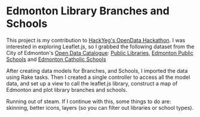 Edmonton Library Branches and Schools
=====================================

This project is my contribution to [HackYeg's OpenData Hackathon](http://hackyeg.com/). I was interested in exploring Leaflet.js, so I grabbed the following dataset from the City of Edmonton's [Open Data Catalogue](https://data.edmonton.ca/): [Public Libraries](https://data.edmonton.ca/Facilities-and-Structures/Public-Libraries/jn25-zspi), [Edmonton Public Schools](https://data.edmonton.ca/Education/Edmonton-Public-Schools-2013-2014-/ehbr-emhe) and [Edmonton Catholic Schools](https://data.edmonton.ca/Education/Edmonton-Catholic-Schools-2013-2014-/f6w2-hzex)

After creating data models for Branches, and Schools, I imported the data using Rake tasks. Then I created a single controller to access all the model data, and set up a view to call the leaflet.js library, construct a map of Edmonton and plot library branches and schools. 

Running out of steam. If I continue with this, some things to do are: skinning, better icons, layers (so you can filter out libraries or school types). 
